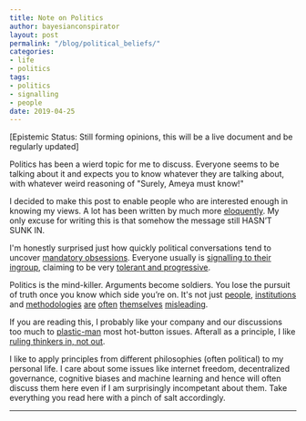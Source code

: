 ```yaml
---
title: Note on Politics
author: bayesianconspirator
layout: post
permalink: "/blog/political_beliefs/"
categories:
- life
- politics
tags:
- politics
- signalling
- people
date: 2019-04-25
---
```


[Epistemic Status: Still forming opinions, this will be a live document and be regularly updated]

Politics has been a wierd topic for me to discuss. Everyone seems to be talking about it and expects you to know whatever they are talking about, with whatever weird reasoning of "Surely, Ameya must know!"

I decided to make this post to enable people who are interested enough in knowing my views. A lot has been written by much more [eloquently](https://www.lesswrong.com/s/3ELrPerFTSo75WnrH). My only excuse for writing this is that somehow the message still HASN’T SUNK IN.

I'm honestly surprised just how quickly political conversations tend to uncover [mandatory obsessions](https://putanumonit.com/2018/11/07/mandatory-obsessions/). Everyone usually is [signalling to their ingroup](slatestarcodex.com/2016/04/04/the-ideology-is-not-the-movement/), claiming to be very [tolerant and progressive](https://slatestarcodex.com/2014/09/30/i-can-tolerate-anything-except-the-outgroup/).

Politics is the mind-killer. Arguments become soldiers. You lose the pursuit of truth once you know which side you’re on. It's not just [people](https://medium.com/incerto/the-intellectual-yet-idiot-13211e2d0577), [institutions](https://slatestarcodex.com/2014/05/23/ssc-gives-a-graduation-speech/) and [methodologies]((http://www.stat.columbia.edu/~gelman/research/unpublished/abandon.pdf)) [are](https://slatestarcodex.com/2014/04/28/the-control-group-is-out-of-control/)  [often](https://slatestarcodex.com/2019/01/14/too-many-people-dare-call-it-conspiracy/) [themselves](https://nintil.com/2016/04/10/on-the-express-acceptance-and-rejection-of-beliefs/) [misleading](https://slatestarcodex.com/2016/08/29/reverse-voxsplaining-drugs-vs-chairs/).

If you are reading this, I probably like your company and our discussions too much to [plastic-man](https://putanumonit.com/2016/09/16/plastic-men/) most hot-button issues. Afterall as a principle, I like [ruling thinkers in, not out](https://slatestarcodex.com/2019/02/26/rule-genius-in-not-out/).

I like to apply principles from different philosophies (often political) to my personal life. I care about some issues like internet freedom, decentralized governance, cognitive biases and machine learning and hence will often discuss them here even if I am surprisingly incompetant about them. Take everything you read here with a pinch of salt accordingly.

---